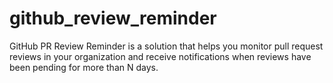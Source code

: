 # github_review_reminder
GitHub PR Review Reminder is a solution that helps you monitor pull request reviews in your organization and receive notifications when reviews have been pending for more than N days.
